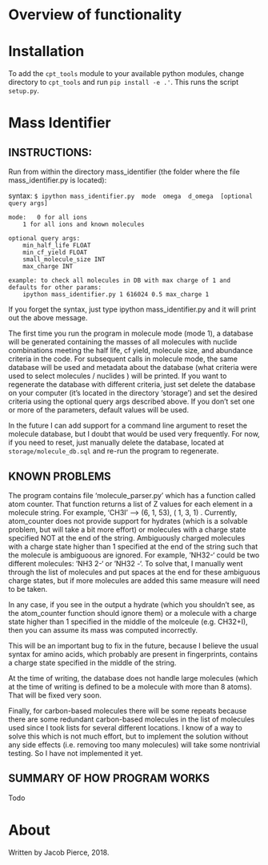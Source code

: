 # Overview of functionality




# Installation

To add the `cpt_tools` module to your available python modules, change directory to `cpt_tools` and run `pip install -e .'`. This runs the script `setup.py`.




# Mass Identifier

## INSTRUCTIONS: 

Run from within the directory mass_identifier (the folder where the file mass_identifier.py is located):


syntax: `$ ipython mass_identifier.py  mode  omega  d_omega  [optional query args]`

	mode: 	0 for all ions 
		1 for all ions and known molecules

	optional query args: 
		min_half_life FLOAT 
		min_cf_yield FLOAT 
		small_molecule_size INT 
		max_charge INT

	example: to check all molecules in DB with max charge of 1 and defaults for other params: 
		ipython mass_identifier.py 1 616024 0.5 max_charge 1  




If you forget the syntax, just type ipython mass_identifier.py and it will print out the above message.

The first time you run the program in molecule mode (mode 1), a database will be generated containing the masses of all molecules with nuclide combinations meeting the half life, cf yield, molecule size, and abundance criteria in the code. For subsequent calls in molecule mode, the same database will be used and metadata about the database (what criteria were used to select molecules / nuclides ) will be printed. If you want to regenerate the database with different criteria, just set delete the database on your computer (it’s located in the directory ‘storage’) and set the desired criteria using the optional query args described above. If you don’t set one or more of the parameters, default values will be used.  

In the future I can add support for a command line argument to reset the molecule database, but I doubt that would be used very frequently. For now, if you need to reset, just manually delete the database, located at `storage/molecule_db.sql` and re-run the program to regenerate.






## KNOWN PROBLEMS

The program contains file ‘molecule_parser.py’ which has a function called atom counter. That function returns a list of Z values for each element in a molecule string. For example, ‘CH3I’ —> (6, 1, 53), ( 1, 3, 1) . Currently, atom_counter does not provide support for hydrates (which is a solvable problem, but will take a bit more effort) or molecules with a charge state specified NOT at the end of the string. Ambiguously charged molecules with a charge state higher than 1 specified at the end of the string such that the molecule is ambiguoous are ignored. For example, ’NH32-‘ could be two different molecules: ’NH3 2-‘ or ’NH32 -‘. To solve that, I manually went through the list of molecules and put spaces at the end for these ambiguous charge states, but if more molecules are added this same measure will need to be taken. 

In any case, if you see in the output a hydrate (which you shouldn’t see, as the atom_counter function should ignore them) or a molecule with a charge state higher than 1 specified in the middle of the molceule (e.g. CH32+I), then you can assume its mass was computed incorrectly. 

This will be an important bug to fix in the future, because I believe the usual syntax for amino acids, which probably are present in fingerprints, contains a charge state specified in the middle of the string. 

At the time of writing, the database does not handle large molecules (which at the time of writing is defined to be a molecule with more than 8 atoms). That will be fixed very soon. 

Finally, for carbon-based molecules there will be some repeats because there are some redundant carbon-based molecules in the list of molecules used since I took lists for several different locations. I know of a way to solve this which is not much effort, but to implement the solution without any side effects (i.e. removing too many molecules) will take some nontrivial testing. So I have not implemented it yet. 





## SUMMARY OF HOW PROGRAM WORKS 

Todo




# About

Written by Jacob Pierce, 2018.